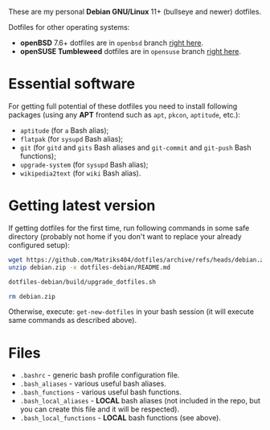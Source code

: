 These are my personal **Debian GNU/Linux** 11+ (bullseye and newer) dotfiles.

Dotfiles for other operating systems:

* **openBSD** 7.6+ dotfiles are in `openbsd` branch [right here](https://github.com/Matriks404/dotfiles/tree/openbsd).
* **openSUSE Tumbleweed** dotfiles are in `opensuse` branch [right here](https://github.com/Matriks404/dotfiles/tree/opensuse).

# Essential software

For getting full potential of these dotfiles you need to install following packages (using any **APT** frontend such as `apt`, `pkcon`, `aptitude`, etc.):

* `aptitude` (for `a` Bash alias);
* `flatpak` (for `sysupd` Bash alias);
* `git` (for `gitd` and `gits` Bash aliases and `git-commit` and `git-push` Bash functions);
* `upgrade-system` (for `sysupd` Bash alias);
* `wikipedia2text` (for `wiki` Bash alias).

# Getting latest version

If getting dotfiles for the first time, run following commands in some safe directory (probably not home if you don't want to replace your already configured setup):

```bash
wget https://github.com/Matriks404/dotfiles/archive/refs/heads/debian.zip
unzip debian.zip -x dotfiles-debian/README.md

dotfiles-debian/build/upgrade_dotfiles.sh

rm debian.zip
```

Otherwise, execute: `get-new-dotfiles` in your bash session (it will execute same commands as described above).

# Files

* `.bashrc` - generic bash profile configuration file.
* `.bash_aliases` - various useful bash aliases.
* `.bash_functions` - various useful bash functions.
* `.bash_local_aliases` - **LOCAL** bash aliases (not included in the repo, but you can create this file and it will be respected).
* `.bash_local_functions` - **LOCAL** bash functions (see above).
